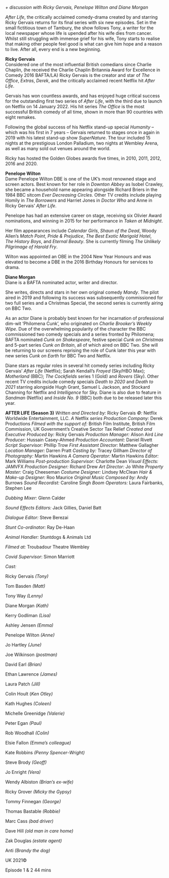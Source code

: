 
_+ discussion with Ricky Gervais, Penelope Wilton and Diane Morgan_

_After Life_, the critically acclaimed comedy-drama created by and starring Ricky Gervais returns for its final series with six new episodes. Set in the small fictitious town of Tambury, the show follows Tony, a writer for the local newspaper whose life is upended after his wife dies from cancer. Whilst still struggling with immense grief for his wife, Tony starts to realise that making other people feel good is what can give him hope and a reason to live. After all, every end is a new beginning.<br>

**Ricky Gervais**<br>
Considered one of the most influential British comedians since Charlie Chaplin, (he received the Charlie Chaplin Britannia Award for Excellence in Comedy 2016 BAFTA/LA) Ricky Gervais is the creator and star of _The Office_, _Extras_, _Derek_, and the critically acclaimed recent Netflix hit _After Life_.

Gervais has won countless awards, and has enjoyed huge critical success for the outstanding first two series of _After Life_, with the third due to launch on Netflix on 14 January 2022. His hit series _The Office_ is the most successful British comedy of all time, shown in more than 90 countries with eight remakes.

Following the global success of his Netflix stand-up special _Humanity_ – which was his first in 7 years – Gervais returned to stages once in again in 2019 with his latest stand-up show _SuperNature_. The tour included 15 nights at the prestigious London Palladium, two nights at Wembley Arena, as well as many sold out venues around the world.

Ricky has hosted the Golden Globes awards five times, in 2010, 2011, 2012, 2016 and 2020.

**Penelope Wilton**<br>
Dame Penelope Wilton DBE is one of the UK’s most renowned stage and screen actors. Best known for her role in _Downton Abbey_ as Isobel Crawley, she became a household name appearing alongside Richard Briers in the 1984 BBC sitcom _Ever Decreasing Circles_. Other TV credits include playing Homily in _The Borrowers_ and Harriet Jones in _Doctor Who_ and Anne in Ricky Gervais’ _After Life_.

Penelope has had an extensive career on stage, receiving six Olivier Award nominations, and winning in 2015 for her performance in _Taken at Midnight_.

Her film appearances include _Calendar Girls_, _Shaun of the Dead_, Woody Allen’s _Match Point_, _Pride & Prejudice_, _The Best Exotic Marigold Hotel_,  
_The History Boys_, and _Eternal Beauty_. She is currently filming _The Unlikely Pilgrimage of Harold Fry_.

Wilton was appointed an OBE in the 2004 New Year Honours and was elevated to become a DBE in the 2016 Birthday Honours for services to drama.

**Diane Morgan**<br>
Diane is a BAFTA nominated actor, writer and director.

She writes, directs and stars in her own original comedy _Mandy_. The pilot aired in 2019 and following its success was subsequently commissioned for two full series and a Christmas Special, the second series is currently airing on BBC Two.

As an actor Diane is probably best known for her incarnation of professional dim-wit ‘Philomena Cunk’, who originated on _Charlie Brooker’s Weekly Wipe_. Due of the overwhelming popularity of the character the BBC commissioned two comedy specials and a series fronted by Philomena; BAFTA nominated _Cunk on Shakespeare_, festive special _Cunk on Christmas_ and 5-part series _Cunk on Britain_, all of which aired on BBC Two. She will be returning to our screens reprising the role of Cunk later this year with new series _Cunk on Earth_ for BBC Two and Netflix.

Diane stars as regular roles in several hit comedy series including Ricky Gervais’ _After Life_ (Netflix); Sarah Kendall’s _Frayed_ (Sky/HBO Max); _Motherland_ (BBC); _The Cockfields_ series 1 (Gold) and _Rovers_ (Sky). Other recent TV credits include comedy specials _Death to 2020_ and _Death to 2021_ starring alongside Hugh Grant, Samuel L Jackson, and Stockard Channing for Netflix and _Intelligence_ for Sky. Diane is also due to feature in _Sandman_ (Netflix) and _Inside No. 9_ (BBC) both due to be released later this year.<br>
>

**AFTER LIFE (Season 3)**
_Written and Directed by:_ Ricky Gervais
_©:_ Netflix Worldwide Entertainment, LLC.
_A_ Netflix _series_
_Production Company:_ Derek Productions
_Filmed with the support of:_ British Film Institute, British Film Commission, UK Government’s Creative Sector Tax Relief
_Created and Executive Produced by:_ Ricky Gervais
_Production Manager:_ Alison Aird
_Line Producer:_ Hussain Casey-Ahmed
_Production Accountant:_ Daniel Rivett
_Script Supervisor:_ Phillip Trow
_First Assistant Director:_ Matthew Gallagher
_Location Manager:_ Darren Pratt
_Casting by:_ Tracey  Gillham
_Director of Photography:_ Martin  Hawkins
_A Camera Operator:_ Martin Hawkins
_Editor:_ Mark  Williams
_Post-production Supervisor:_ Charlotte Dean
_Visual Effects:_ JAMVFX
_Production Designer:_ Richard  Drew
_Art Director:_ Jo White
_Property Master:_ Craig Cheeseman
_Costume Designer:_ Lindsey  McClean
_Hair & Make-up Designer:_ Roo  Maurice
_Original Music Composed by:_ Andy  Burrows
_Sound Recordist:_ Caroline Singh
_Boom Operators:_ Laura Fairbanks, Stephen Lee

_Dubbing Mixer:_ Glenn Calder

_Sound Effects Editors:_ Jack Gillies, Daniel Batt

_Dialogue Editor:_ Steve Berezai

_Stunt Co-ordinator:_ Ray De-Haan

_Animal Handler:_ Stuntdogs & Animals Ltd

_Filmed at:_ Troubadour Theatre Wembley

_Covid Supervisor_: Simon Marriott

_Cast:_

Ricky Gervais _(Tony)_

Tom Basden _(Matt)_

Tony Way _(Lenny)_

Diane Morgan _(Kath)_

Kerry Godliman _(Lisa)_

Ashley Jensen _(Emma)_

Penelope Wilton _(Anne)_

Jo Hartley _(June)_

Joe Wilkinson _(postman)_

David Earl _(Brian)_

Ethan Lawrence _(James)_

Laura Patch _(Jill)_

Colin Hoult (_Ken_ _Otley)_

Kath Hughes _(Coleen)_

Michelle Greenidge _(Valerie)_

Peter Egan _(Paul)_

Rob Woodhall _(Colin)_

Elsie Fallon _(Emma’s_ _colleague)_

Kate Robbins _(Penny_ _Spencer_-_Wright)_

Steve Brody _(Geoff)_

Jo Enright _(Vera)_

Wendy Albiston _(Brian’s ex-wife)_

Ricky Grover _(Micky the Gypsy)_

Tommy Finnegan _(George)_

Thomas Bastable _(Robbie)_

Marc Cass _(bad driver)_

Dave Hill _(old man in care home)_

Zak Douglas _(estate agent)_

Anti _(Brandy the dog)_

UK 2021©

Episode 1 & 2 44 mins
<!--stackedit_data:
eyJoaXN0b3J5IjpbLTE5NTEwMjcxNjhdfQ==
-->